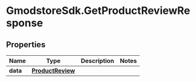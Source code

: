 # GmodstoreSdk.GetProductReviewResponse

## Properties

Name | Type | Description | Notes
------------ | ------------- | ------------- | -------------
**data** | [**ProductReview**](ProductReview.md) |  | 


